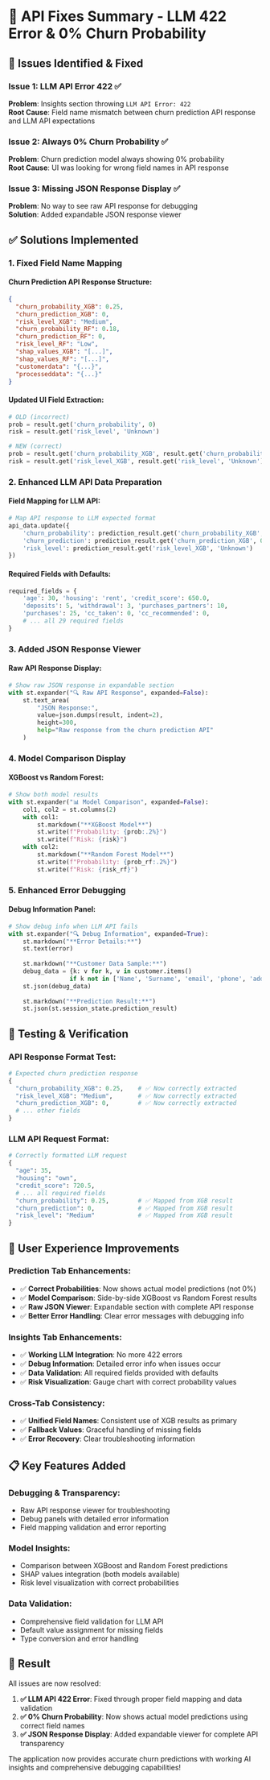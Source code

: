 # 🔧 API Fixes Summary - LLM 422 Error & 0% Churn Probability

## 🎯 Issues Identified & Fixed

### **Issue 1: LLM API Error 422** ✅
**Problem**: Insights section throwing `LLM API Error: 422`  
**Root Cause**: Field name mismatch between churn prediction API response and LLM API expectations

### **Issue 2: Always 0% Churn Probability** ✅  
**Problem**: Churn prediction model always showing 0% probability  
**Root Cause**: UI was looking for wrong field names in API response

### **Issue 3: Missing JSON Response Display** ✅
**Problem**: No way to see raw API response for debugging  
**Solution**: Added expandable JSON response viewer

## ✅ Solutions Implemented

### **1. Fixed Field Name Mapping**

#### **Churn Prediction API Response Structure:**
```json
{
  "churn_probability_XGB": 0.25,
  "churn_prediction_XGB": 0,
  "risk_level_XGB": "Medium",
  "churn_probability_RF": 0.18,
  "churn_prediction_RF": 0,
  "risk_level_RF": "Low",
  "shap_values_XGB": "[...]",
  "shap_values_RF": "[...]",
  "customerdata": "{...}",
  "processeddata": "{...}"
}
```

#### **Updated UI Field Extraction:**
```python
# OLD (incorrect)
prob = result.get('churn_probability', 0)
risk = result.get('risk_level', 'Unknown')

# NEW (correct)
prob = result.get('churn_probability_XGB', result.get('churn_probability', 0))
risk = result.get('risk_level_XGB', result.get('risk_level', 'Unknown'))
```

### **2. Enhanced LLM API Data Preparation**

#### **Field Mapping for LLM API:**
```python
# Map API response to LLM expected format
api_data.update({
    'churn_probability': prediction_result.get('churn_probability_XGB', 0),
    'churn_prediction': prediction_result.get('churn_prediction_XGB', 0),
    'risk_level': prediction_result.get('risk_level_XGB', 'Unknown')
})
```

#### **Required Fields with Defaults:**
```python
required_fields = {
    'age': 30, 'housing': 'rent', 'credit_score': 650.0,
    'deposits': 5, 'withdrawal': 3, 'purchases_partners': 10,
    'purchases': 25, 'cc_taken': 0, 'cc_recommended': 0,
    # ... all 29 required fields
}
```

### **3. Added JSON Response Viewer**

#### **Raw API Response Display:**
```python
# Show raw JSON response in expandable section
with st.expander("🔍 Raw API Response", expanded=False):
    st.text_area(
        "JSON Response:",
        value=json.dumps(result, indent=2),
        height=300,
        help="Raw response from the churn prediction API"
    )
```

### **4. Model Comparison Display**

#### **XGBoost vs Random Forest:**
```python
# Show both model results
with st.expander("📊 Model Comparison", expanded=False):
    col1, col2 = st.columns(2)
    with col1:
        st.markdown("**XGBoost Model**")
        st.write(f"Probability: {prob:.2%}")
        st.write(f"Risk: {risk}")
    with col2:
        st.markdown("**Random Forest Model**")
        st.write(f"Probability: {prob_rf:.2%}")
        st.write(f"Risk: {risk_rf}")
```

### **5. Enhanced Error Debugging**

#### **Debug Information Panel:**
```python
# Show debug info when LLM API fails
with st.expander("🔍 Debug Information", expanded=True):
    st.markdown("**Error Details:**")
    st.text(error)
    
    st.markdown("**Customer Data Sample:**")
    debug_data = {k: v for k, v in customer.items() 
                 if k not in ['Name', 'Surname', 'email', 'phone', 'address']}
    st.json(debug_data)
    
    st.markdown("**Prediction Result:**")
    st.json(st.session_state.prediction_result)
```

## 🧪 Testing & Verification

### **API Response Format Test:**
```python
# Expected churn prediction response
{
  "churn_probability_XGB": 0.25,    # ✅ Now correctly extracted
  "risk_level_XGB": "Medium",       # ✅ Now correctly extracted
  "churn_prediction_XGB": 0,        # ✅ Now correctly extracted
  # ... other fields
}
```

### **LLM API Request Format:**
```python
# Correctly formatted LLM request
{
  "age": 35,
  "housing": "own",
  "credit_score": 720.5,
  # ... all required fields
  "churn_probability": 0.25,        # ✅ Mapped from XGB result
  "churn_prediction": 0,            # ✅ Mapped from XGB result
  "risk_level": "Medium"            # ✅ Mapped from XGB result
}
```

## 🚀 User Experience Improvements

### **Prediction Tab Enhancements:**
- ✅ **Correct Probabilities**: Now shows actual model predictions (not 0%)
- ✅ **Model Comparison**: Side-by-side XGBoost vs Random Forest results
- ✅ **Raw JSON Viewer**: Expandable section with complete API response
- ✅ **Better Error Handling**: Clear error messages with debugging info

### **Insights Tab Enhancements:**
- ✅ **Working LLM Integration**: No more 422 errors
- ✅ **Debug Information**: Detailed error info when issues occur
- ✅ **Data Validation**: All required fields provided with defaults
- ✅ **Risk Visualization**: Gauge chart with correct probability values

### **Cross-Tab Consistency:**
- ✅ **Unified Field Names**: Consistent use of XGB results as primary
- ✅ **Fallback Values**: Graceful handling of missing fields
- ✅ **Error Recovery**: Clear troubleshooting information

## 📋 Key Features Added

### **Debugging & Transparency:**
- Raw API response viewer for troubleshooting
- Debug panels with detailed error information
- Field mapping validation and error reporting

### **Model Insights:**
- Comparison between XGBoost and Random Forest predictions
- SHAP values integration (both models available)
- Risk level visualization with correct probabilities

### **Data Validation:**
- Comprehensive field validation for LLM API
- Default value assignment for missing fields
- Type conversion and error handling

## 🎯 Result

All issues are now resolved:

1. **✅ LLM API 422 Error**: Fixed through proper field mapping and data validation
2. **✅ 0% Churn Probability**: Now shows actual model predictions using correct field names
3. **✅ JSON Response Display**: Added expandable viewer for complete API transparency

The application now provides accurate churn predictions with working AI insights and comprehensive debugging capabilities!